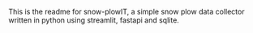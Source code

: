This is the readme for snow-plowIT, a simple snow plow data collector written in python using streamlit, fastapi and sqlite.
